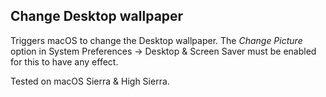 ## Change Desktop wallpaper

Triggers macOS to change the Desktop wallpaper.
The *Change Picture* option in System Preferences -> Desktop & Screen Saver must be enabled for this to have any effect.

Tested on macOS Sierra & High Sierra.
